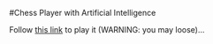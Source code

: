 #Chess Player with Artificial Intelligence

Follow [this link](roadkillcat.github.io/ChessAI) to play it (WARNING: you may loose)...